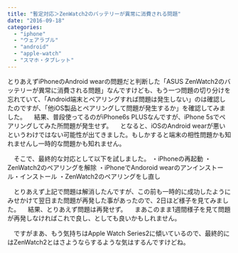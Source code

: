 ```yaml
---
title: "暫定対応＞ZenWatch2のバッテリーが異常に消費される問題"
date: "2016-09-18"
categories: 
  - "iphone"
  - "ウェアラブル"
  - "android"
  - "apple-watch"
  - "スマホ・タブレット"
---
```


とりあえずiPhoneのAndroid wearの問題だと判断した「ASUS ZenWatch2のバッテリーが異常に消費される問題」なんですけども、もう一つ問題の切り分けを忘れていて、「Android端末とペアリングすれば問題は発生しない」のは確認したのですが、「他iOS製品とペアリングして問題が発生するか」を確認してみました。 　結果、普段使ってるのがiPhone6s PLUSなんですが、iPhone 5sでペアリングしてみた所問題が発生せず。 　となると、iOSのAndroid wearが悪いというわけではない可能性が出てきました。もしかすると端末の相性問題かも知れませんし一時的な問題かも知れません。

　そこで、最終的な対応として以下を試しました。 ・iPhoneの再起動 ・ZenWatch2のペアリングを解除 ・iPhoneでAndoroid wearのアンインストール・インストール ・ZenWatch2のペアリングをし直し

　とりあえず上記で問題は解消したんですが、この前も一時的に成功したようにみせかけて翌日また問題が再発した事があったので、2日ほど様子を見てみました。 　結果、とりあえず問題は再発せず。 　まあこのまま1週間様子を見て問題が再発しなければこれで良し、としても良いかもしれません。

　ですがまあ、もう気持ちはApple Watch Series2に傾いているので、最終的にはZenWatch2とはさようならするような気はするんですけどね。
